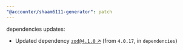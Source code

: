 ```yaml
---
"@accounter/shaam6111-generator": patch
---
```

dependencies updates:
  - Updated dependency [`zod@4.1.0` ↗︎](https://www.npmjs.com/package/zod/v/4.1.0) (from `4.0.17`, in `dependencies`)
